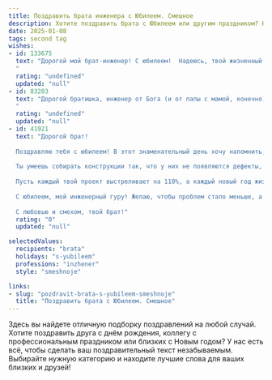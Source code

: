 ```yaml
---
title: Поздравить брата инженера с Юбилеем. Смешное
description: Хотите поздравить брата с Юбилеем или другим праздником? Наш ИИ создаст незабываемое поздравление, а вы обязательно выделитесь среди других.  
date: 2025-01-08
tags: second tag
wishes:
- id: 133675
  text: "Дорогой мой брат-инженер! С юбилеем!  Надеюсь, твой жизненный путь так же стабилен и безупречен, как твоё последнее изобретение (шутка, конечно, хотя…  а вдруг?).  Желаю тебе, чтобы все твои шестеренки в голове работали как часы (ну, почти как часы,  иногда можно и немного поспать), а креативность била ключом –  желательно, не из-под земли, а из чего-то пополезнее. Счастья, здоровья и ещё больше крутых проектов, которые будут доводить окружающих до белого каления от зависти!
  "
  rating: "undefined"
  updated: "null"
- id: 83203
  text: "Дорогой братишка, инженер от Бога (и от папы с мамой, конечно)! С юбилеем тебя!  Желаю, чтобы в твоей жизни было как можно меньше багов, а счастье лилось рекой, широкой и полноводной, как  —  ну, допустим,  канал имени твоего гениального изобретения!  Пусть зарплата стабильно растет, как уровень воды в твоём любимом водоёме после обильного дождя, а здоровье будет крепче, чем фундамент самого высокого небоскреба, который ты когда-нибудь спроектируешь!  С праздником!
  "
  rating: "undefined"
  updated: "null"
- id: 41921
  text: "Дорогой брат!
  
  Поздравляю тебя с юбилеем! В этот знаменательный день хочу напомнить, что инженер — это не просто профессия, это искусство делать из «неизвестно чего» что-то гениальное! Поэтому ты смело можешь назвать себя художником, только вместо холста у тебя чертежи, а кисть заменяют отвертка и мультиметр.
  
  Ты умеешь собирать конструкции так, что у них не появляются дефекты, а знаешь, ведь у нас в семье не так уж много \"виноватых\" в том, что вчера ты не мог собрать шкаф — это оказался проклятый «инженерный нештатный случай».
  
  Пусть каждый твой проект выстреливает на 110%, а каждый новый год жизни приносит больше ярких идей и удачных решений. Здоровья тебе, чтобы хватило на все инновационные планеты, и терпения, чтобы радоваться этому!
  
  С юбилеем, мой инженерный гуру! Желаю, чтобы проблем стало меньше, а домашних конструкций — больше!
  
  С любовью и смехом, твой брат!"
  rating: "0"
  updated: "null"

selectedValues:
  recipients: "brata"
  holidays: "s-yubileem"
  professions: "inzhener"
  style: "smeshnoje"

links:
- slug: "pozdravit-brata-s-yubileem-smeshnoje"
  title: "Поздравить брата с Юбилеем. Смешное"
---
```


Здесь вы найдете отличную подборку поздравлений на любой случай. 
Хотите поздравить друга с днём рождения, коллегу с профессиональным праздником или близких с Новым годом? У нас есть всё, чтобы сделать ваш поздравительный текст незабываемым. Выбирайте нужную категорию и находите лучшие слова для ваших близких и друзей!
